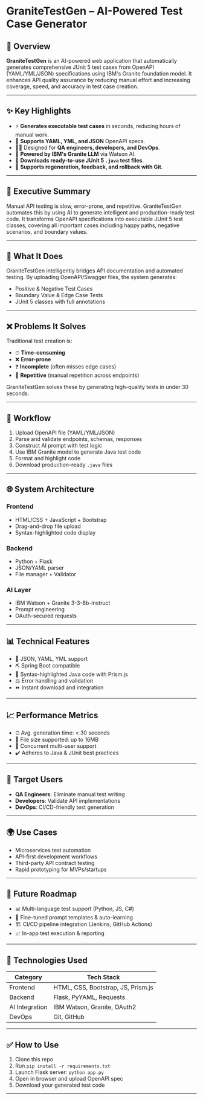 # GraniteTestGen – AI-Powered Test Case Generator

## 🔮 Overview
**GraniteTestGen** is an AI-powered web application that automatically generates comprehensive JUnit 5 test cases from OpenAPI (YAML/YML/JSON) specifications using IBM's Granite foundation model. It enhances API quality assurance by reducing manual effort and increasing coverage, speed, and accuracy in test case creation.

---

## ✨ Key Highlights
- ⚡ **Generates executable test cases** in seconds, reducing hours of manual work.
- 🔧 **Supports YAML, YML, and JSON** OpenAPI specs.
- 👩‍💻 Designed for **QA engineers, developers, and DevOps**.
- 🔌 **Powered by IBM's Granite LLM** via Watson AI.
- 📂 **Downloads ready-to-use JUnit 5 `.java` test files**.
- 🔄 **Supports regeneration, feedback, and rollback with Git**.

---

## 📅 Executive Summary
Manual API testing is slow, error-prone, and repetitive. GraniteTestGen automates this by using AI to generate intelligent and production-ready test code. It transforms OpenAPI specifications into executable JUnit 5 test classes, covering all important cases including happy paths, negative scenarios, and boundary values.

---

## 🔹 What It Does
GraniteTestGen intelligently bridges API documentation and automated testing. By uploading OpenAPI/Swagger files, the system generates:
- Positive & Negative Test Cases
- Boundary Value & Edge Case Tests
- JUnit 5 classes with full annotations

---

## ❌ Problems It Solves
Traditional test creation is:
- ⏱ **Time-consuming**
- ❌ **Error-prone**
- ❓ **Incomplete** (often misses edge cases)
- 💬 **Repetitive** (manual repetition across endpoints)

GraniteTestGen solves these by generating high-quality tests in under 30 seconds.

---

## 🚀 Workflow
1. Upload OpenAPI file (YAML/YML/JSON)
2. Parse and validate endpoints, schemas, responses
3. Construct AI prompt with test logic
4. Use IBM Granite model to generate Java test code
5. Format and highlight code
6. Download production-ready `.java` files

---

## 🌐 System Architecture

### Frontend
- HTML/CSS + JavaScript + Bootstrap  
- Drag-and-drop file upload  
- Syntax-highlighted code display  

### Backend
- Python + Flask  
- JSON/YAML parser  
- File manager + Validator  

### AI Layer
- IBM Watson + Granite 3-3-8b-instruct  
- Prompt engineering  
- OAuth-secured requests  

---

## 📊 Technical Features
- 🔢 JSON, YAML, YML support  
- ⛏ Spring Boot compatible  
- 🎨 Syntax-highlighted Java code with Prism.js  
- ⚖️ Error handling and validation  
- ⏩ Instant download and integration  

---

## 📈 Performance Metrics
- ⏰ Avg. generation time: < 30 seconds  
- 📂 File size supported: up to 16MB  
- 🤝 Concurrent multi-user support  
- ✔️ Adheres to Java & JUnit best practices  

---

## 👥 Target Users
- **QA Engineers**: Eliminate manual test writing  
- **Developers**: Validate API implementations  
- **DevOps**: CI/CD-friendly test generation  

---

## 🌍 Use Cases
- Microservices test automation  
- API-first development workflows  
- Third-party API contract testing  
- Rapid prototyping for MVPs/startups  

---

## 🔄 Future Roadmap
- 📊 Multi-language test support (Python, JS, C#)  
- 🤖 Fine-tuned prompt templates & auto-learning  
- 🏗 CI/CD pipeline integration (Jenkins, GitHub Actions)  
- 📈 In-app test execution & reporting  

---

## 🔗 Technologies Used

| Category        | Tech Stack                         |
|----------------|-------------------------------------|
| Frontend       | HTML, CSS, Bootstrap, JS, Prism.js |
| Backend        | Flask, PyYAML, Requests             |
| AI Integration | IBM Watson, Granite, OAuth2         |
| DevOps         | Git, GitHub                         |

---

## ✅ How to Use
1. Clone this repo  
2. Run `pip install -r requirements.txt`  
3. Launch Flask server: `python app.py`  
4. Open in browser and upload OpenAPI spec  
5. Download your generated test code  

---

